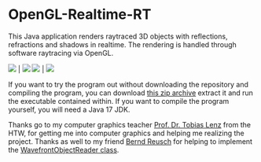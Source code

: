 # OpenGL-Realtime-RT
This Java application renders raytraced 3D objects with reflections, refractions and shadows in realtime.
The rendering is handled through software raytracing via OpenGL.

![](https://...Lamp_Room.png) | ![](https://...Refraction.png)
![](https://...CSG0.png) | ![](https://...CSG1.png)

If you want to try the program out without downloading the repository and compiling the program,
you can download [this zip archive](https://1drv.ms/u/c/a225810b411f051b/EaiviYQSUQpLkFYNQyHDpO4BTcS41JS3FmwQuADKWUgudw?e=4lzzD3) extract it and run the executable contained within.
If you want to compile the program yourself, you will need a Java 17 JDK.

Thanks go to my computer graphics teacher [Prof. Dr. Tobias Lenz](https://www.htw-berlin.de/hochschule/personen/person/?eid=9042) from the HTW, for getting me into computer graphics and helping me realizing the project.
Thanks as well to my friend [Bernd Reusch](https://www.linkedin.com/in/bernd-reusch/) for helping to implement the [WavefrontObjectReader class](https://github.com/Tizcommand/OpenGL-Realtime-RT/blob/main/src/io/WavefrontObjectReader.java).
